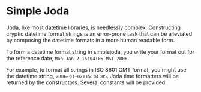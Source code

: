 
# Simple Joda


Joda, like most datetime libraries, is needlessly complex.
Constructing cryptic datetime format strings is an error-prone task that can be alleviated by composing the datetime formats in a more human readable form.

To form a datetime format string in simplejoda, you write your format out for the reference date, `Mon Jan 2 15:04:05 MST 2006`.


For example, to format all strings in ISO 8601 GMT format, you might use the datetime string, `2006-01-02T15:04:05`.
Joda time formatters will be returned by the constructors.
Several constants will be provided.




